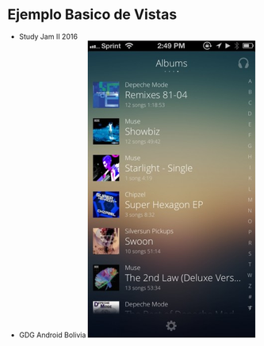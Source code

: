 Ejemplo Basico de Vistas
===================================================
* Study Jam II 2016
* GDG Android Bolivia
![Demo Aplicacion](/img/lawasita.jpeg)